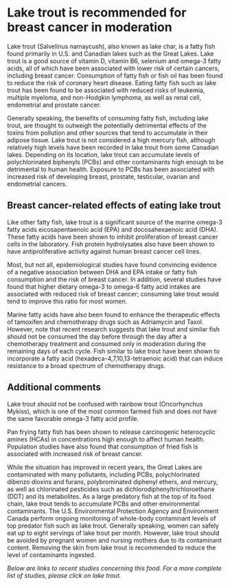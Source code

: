 

#  Lake trout is recommended for breast cancer in moderation 

Lake trout (Salvelinus namaycush), also known as lake char, is a fatty fish found primarily in U.S. and Canadian lakes such as the Great Lakes. Lake trout is a good source of vitamin D, vitamin B6, selenium and omega-3 fatty acids, all of which have been associated with lower risk of certain cancers, including breast cancer. Consumption of fatty fish or fish oil has been found to reduce the risk of coronary heart disease. Eating fatty fish such as lake trout has been found to be associated with reduced risks of leukemia, multiple myeloma, and non-Hodgkin lymphoma, as well as renal cell, endometrial and prostate cancer.

Generally speaking, the benefits of consuming fatty fish, including lake trout, are thought to outweigh the potentially detrimental effects of the toxins from pollution and other sources that tend to accumulate in their adipose tissue. Lake trout is not considered a high mercury fish, although relatively high levels have been recorded in lake trout from some Canadian lakes. Depending on its location, lake trout can accumulate levels of polychlorinated biphenyls (PCBs) and other contaminants high enough to be detrimental to human health. Exposure to PCBs has been associated with increased risk of developing breast, prostate, testicular, ovarian and endometrial cancers.

## Breast cancer-related effects of eating lake trout 

Like other fatty fish, lake trout is a significant source of the marine omega-3 fatty acids eicosapentaenoic acid (EPA) and docosahexaenoic acid (DHA). These fatty acids have been shown to inhibit proliferation of breast cancer cells in the laboratory. Fish protein hydrolysates also have been shown to have antiproliferative activity against human breast cancer cell lines.

Most, but not all, epidemiological studies have found convincing evidence of a negative association between DHA and EPA intake or fatty fish consumption and the risk of breast cancer. In addition, several studies have found that higher dietary omega-3 to omega-6 fatty acid intakes are associated with reduced risk of breast cancer; consuming lake trout would tend to improve this ratio for most women.

Marine fatty acids have also been found to enhance the therapeutic effects of tamoxifen and chemotherapy drugs such as Adriamycin and Taxol. However, note that recent research suggests that lake trout and similar fish should not be consumed the day before through the day after a chemotherapy treatment and consumed only in moderation during the remaining days of each cycle. Fish similar to lake trout have been shown to incorporate a fatty acid (hexadeca-4,7,10,13-tetraenoic acid) that can induce resistance to a broad spectrum of chemotherapy drugs.

## Additional comments

Lake trout should not be confused with rainbow trout (Oncorhynchus Mykiss), which is one of the most common farmed fish and does not have the same favorable omega-3 fatty acid profile.

Pan frying fatty fish has been shown to release carcinogenic heterocyclic amines (HCAs) in concentrations high enough to affect human health. Population studies have also found that consumption of fried fish is associated with increased risk of breast cancer.

While the situation has improved in recent years, the Great Lakes are contaminated with many pollutants, including PCBs, polychlorinated dibenzo dioxins and furans, polybrominated diphenyl ethers, and mercury, as well as chlorinated pesticides such as dichlorodiphenyltrichloroethane (DDT) and its metabolites. As a large predatory fish at the top of its food chain, lake trout tends to accumulate PCBs and other environmental contaminants. The U.S. Environmental Protection Agency and Environment Canada perform ongoing monitoring of whole-body contaminant levels of top predator fish such as lake trout. Generally speaking, women can safely eat up to eight servings of lake trout per month. However, lake trout should be avoided by pregnant women and nursing mothers due to its contaminant content. Removing the skin from lake trout is recommended to reduce the level of contaminants ingested.

_Below are links to recent studies concerning this food. For a more complete list of studies, please click on lake trout._


  


